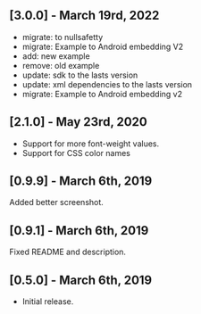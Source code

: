 ## [3.0.0] - March 19rd, 2022

- migrate: to nullsafetty
- migrate: Example to Android embedding V2
- add: new example
- remove: old example
- update: sdk to the lasts version
- update: xml dependencies to the lasts version
- migrate: Example to Android embedding v2

## [2.1.0] - May 23rd, 2020

- Support for more font-weight values.
- Support for CSS color names

## [0.9.9] - March 6th, 2019

Added better screenshot.

## [0.9.1] - March 6th, 2019

Fixed README and description.

## [0.5.0] - March 6th, 2019

* Initial release.

